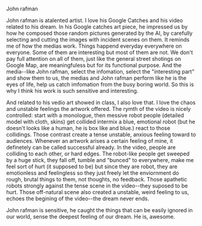 John rafman

John rafman is atalented artist. I love his Google Catches and his video related to his dream. In his Google catches art piece, he impressed us by how he composed those random pictures generated by the AI, by carefully selecting and cutting the images with incident scenes on them.
It reminds me of how the medias work. Things happend everyday everywhere on everyone. Some of them are interesting but most of them are not. We don't pay full attention on all of them, just like the general street shotings on Google Map, are meaningfuless but for its functional purpose. And the media--like John rafman, select the infomation, select the "interesting part" and show them to us, the medias and John rafman perform like he is the eyes of life, help us catch imfomation from the busy boring world. So this is why I think his work is such sensitive and interesting.

And related to his vedio art showed in class, I also love that. I love the chaos and unstable feelings the artwork offered. The rymth of the video is nicely controlled: start with a monologue, then messive robot people (detailed model with cloth, skins) get collided intermix a blue, emotional robot (but he doesn't looks like a human, he is box like and blue.) react to those collidings. Those contrast create a tense unstable, anxious feeling toward to audiences. Whenever an artwork arises a certain feeling of mine, it definetely can be called successful already.
In the video, people are colliding to each other, or hard edges. The robot-like people get sweeped by a huge stick, they fall off, tumble and "bunced" to everywhere, make me feel sort of hurt (it supposed to be) but since they are robot, they are emotionless and feelingless so they just freely let the enviornment do rough, brutal things to them, not thoughts, no feedback. Those apathetic robots strongly against the tense scene in the video--they suposed to be hurt. Those off-natural scene also created a unstable, weird feeling to us, echoes the begining of the video--the dream never ends.   

John rafman is sensitive, he caught the things that can be easily ignored in our world, sense the deepest feeling of our dream. He is, awesome.

